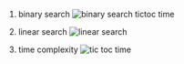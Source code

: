 1. binary search
  ![binary search tictoc time](https://github.com/user-attachments/assets/afa1af56-19ae-4a15-a2a7-7e84d6207e1b)

2. linear search
   ![linear search](https://github.com/user-attachments/assets/e497abc8-49df-447f-b2f2-bf85cdcb84ea)

3. time complexity
   ![tic toc time](https://github.com/user-attachments/assets/286b4d87-f829-4819-bd4e-781576695acb)

